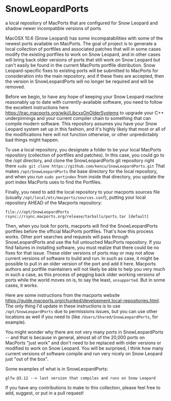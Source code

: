 # SnowLeopardPorts
a local repository of MacPorts that are configured for Snow Leopard and shadow newer incompatible versions of ports

MacOSX 10.6 (Snow Leopard) has some incompatabilities with some of the newest ports available on MacPorts. The goal of project is to generate a local collection of portfiles and associated patches that will in some cases modify the existing portfiles to work on Snow Leopard, and in other cases will bring back older versions of ports that still work on Snow Leopard but can't easily be found in the current MacPorts portfile distribution. Snow Leopard-specific fixes to existing ports will be submitted to MacPorts for consideration into the main repository, and if these fixes are accepted, then the version in SnowLeopardPorts will no longer be required and will be removed.

Before we begin, to have any hope of keeping your Snow Leopard machine reasonably up to date with currently-available software, you need to follow the excellent instructions here <https://trac.macports.org/wiki/LibcxxOnOlderSystems> to upgrade your C++ underpinnings and your current compiler chain to something that can compile modern software. This repository assumes you have your Snow Leopard system set up in this fashion, and it's highly likely that most or all of the modifications here will not function otherwise, or other unpredictably bad things might happen.

To use a local repository, you designate a folder to be your local MacPorts repository (collection of portfiles and patches). In this case, you could go to the /opt directory, and clone the SnowLeopardPorts git repository right there `sudo git clone https://github.com/kencu/SnowLeopardPorts.git` That makes `/opt/SnowLeopardPorts` the base directory for the local repository, and when you run `sudo portindex` from inside that directory, you update the port index MacPorts uses to find the Portfiles.

Finally, you need to add the local repository to your macports sources file (usually `/opt/local/etc/macports/sources.conf`), putting your local repository AHEAD of the Macports repository:
```
file:///opt/SnowLeopardPorts
rsync://rsync.macports.org/release/tarballs/ports.tar [default]
```
Then, when you look for ports, macports will find the SnowLeopardPorts portfiles before the official MacPorts portfiles. That's how this process works. Other port searches and requests will pass through SnowLeopardPorts and use the full untouched MacPorts repository. If you find failures in installing software, you must realize that there could be no fixes for that issue. These older versions of ports may or may not allow current versions of software to build and run. In such as case, it might be possible to pull in an older version of the port and add it here. Macports authors and portfile maintainers will not likely be able to help you very much in such a case, as this process of pegging back older working versions of ports while the world moves on is, to say the least, ``unsupported``. But in some cases, it works.

Here are some instructions from the macports website <https://guide.macports.org/chunked/development.local-repositories.html>. The only thing I'd update in these instructions is to use `/opt/SnowLeopardPorts` due to permissions issues, but you can use other locations as well if you need to (like `/Users/Shared/SnowLeopardPorts`, for example).

You might wonder why there are not very many ports in SnowLeopardPorts -- and that is because in general, almost all of the 20,000 ports on MacPorts "just work" and don't need to be replaced with older versions or modified to work on Snow Leopard. You will be surprised, I think how many current versions of software compile and run very nicely on Snow Leopard just "out of the box". 

Some examples of what is in SnowLeopardPorts:

```
glfw @3.12 --> last version that compiles and runs on Snow Leopard
```
If you have any contributions to make to this collection, please feel free to add, suggest, or put in a pull request!
